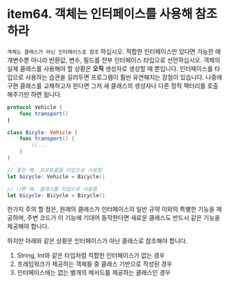 # item64. 객체는 인터페이스를 사용해 참조하라

`객체는 클래스가 아닌 인터페이스로 참조` 하십시오. 적합한 인터페이스만 있다면 가능한 매개변수뿐 아니라 반환값, 변수, 필드를 전부 인터페이스 타입으로 선언하십시오. 객체의 실제 클래스를 사용해야 할 상황은 **오직** 생성자로 생성할 때 뿐입니다. 인터페이스를 타입으로 사용하는 습관을 길러두면 프로그램이 훨씬 유연해지는 장점이 있습니다. 나중에 구현 클래스를 교체하고자 한다면 그저 새 클래스의 생성자나 다른 정적 팩터리를 호출해주기만 하면 됩니다.

```swift
protocol Vehicle {
    func transport()
}

class Bicyle: Vehicle {
    func transport() {
        //...
    }
}

// 좋은 예. 프로토콜을 타입으로 사용함
let bicycle: Vehicle = Bicycle()

// 나쁜 예. 클래스를 타입으로 사용함
let bicycle: Bicycle = Bicycle()
```

한가지 주의 할 점은, 원래의 클래스가 인터페이스의 일반 규약 이외의 특별한 기능을 제공하며, 주변 코드가 이 기능에 기대어 동작한다면 새로운 클래스도 반드시 같은 기능을 제공해야 합니다. 

하지만 아래와 같은 상황은 인터페이스가 아닌 클래스로 참조해야 합니다.

1. String, Int와 같은 타입처럼 적합한 인터페이스가 없는 경우
2. 프레임워크가 제공하는 객체들 중 클래스 기반으로 작성된  경우
3. 인터페이스에는 없는 별개의 메서드를 제공하는 클래스인 경우

